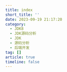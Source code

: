 ```yaml
---
title: index
short_title: ''
date: 2023-09-19 21:17:20
category:
  - JDK8
  - JDK源码分析
  - JDK
  - 源码分析
  - 后端开发
tag: []
article: true
timeline: false
---
```

